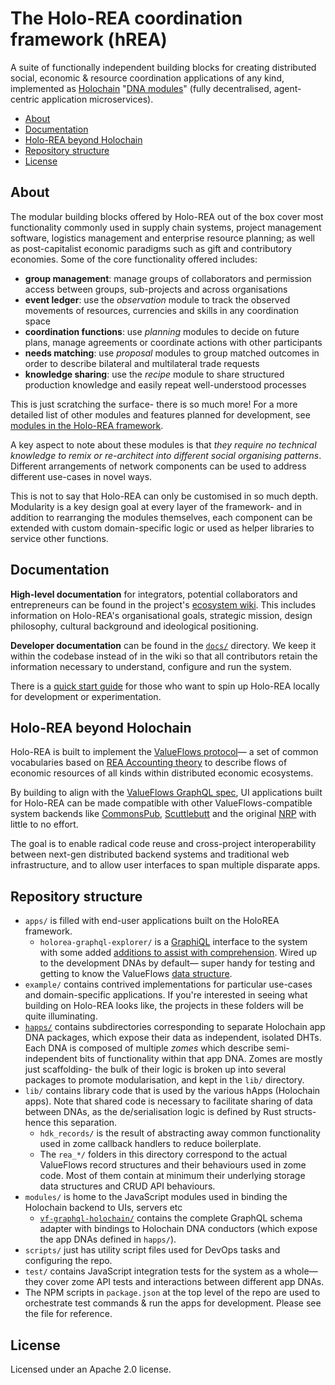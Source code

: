 # The Holo-REA coordination framework (hREA)

A suite of functionally independent building blocks for creating distributed social, economic & resource coordination applications of any kind, implemented as [Holochain](https://holochain.org/) "[DNA modules](https://developer.holochain.org/docs/concepts/2_application_architecture/)" (fully decentralised, agent-centric application microservices).

<!-- MarkdownTOC -->

- [About](#about)
- [Documentation](#documentation)
- [Holo-REA beyond Holochain](#holo-rea-beyond-holochain)
- [Repository structure](#repository-structure)
- [License](#license)

<!-- /MarkdownTOC -->

## About

The modular building blocks offered by Holo-REA out of the box cover most functionality commonly used in supply chain systems, project management software, logistics management and enterprise resource planning; as well as post-capitalist economic paradigms such as gift and contributory economies. Some of the core functionality offered includes:

- **group management**: manage groups of collaborators and permission access between groups, sub-projects and across organisations
- **event ledger**: use the *observation* module to track the observed movements of resources, currencies and skills in any coordination space
- **coordination functions**: use *planning* modules to decide on future plans, manage agreements or coordinate actions with other participants
- **needs matching**: use *proposal* modules to group matched outcomes in order to describe bilateral and multilateral trade requests
- **knowledge sharing**: use the *recipe* module to share structured production knowledge and easily repeat well-understood processes

This is just scratching the surface- there is so much more! For a more detailed list of other modules and features planned for development, see [modules in the Holo-REA framework](https://github.com/holo-rea/ecosystem/wiki/Modules-in-the-HoloREA-framework).

A key aspect to note about these modules is that *they require no technical knowledge to remix or re-architect into different social organising patterns*. Different arrangements of network components can be used to address different use-cases in novel ways.

This is not to say that Holo-REA can only be customised in so much depth. Modularity is a key design goal at every layer of the framework- and in addition to rearranging the modules themselves, each component can be extended with custom domain-specific logic or used as helper libraries to service other functions.

## Documentation

**High-level documentation** for integrators, potential collaborators and entrepreneurs can be found in the project's [ecosystem wiki](https://github.com/holo-rea/ecosystem/wiki/). This includes information on Holo-REA's organisational goals, strategic mission, design philosophy, cultural background and ideological positioning.

**Developer documentation** can be found in the [`docs/`](docs/README.md) directory. We keep it within the codebase instead of in the wiki so that all contributors retain the information necessary to understand, configure and run the system.

There is a [quick start guide](docs/README.md#quick-start) for those who want to spin up Holo-REA locally for development or experimentation.

## Holo-REA beyond Holochain

Holo-REA is built to implement the [ValueFlows protocol](https://valueflo.ws/)&mdash; a set of common vocabularies based on [REA Accounting theory](https://en.wikipedia.org/wiki/Resources,_events,_agents_(accounting_model)) to describe flows of economic resources of all kinds within distributed economic ecosystems.

By building to align with the [ValueFlows GraphQL spec](https://github.com/valueflows/vf-graphql/), UI applications built for Holo-REA can be made compatible with other ValueFlows-compatible system backends like [CommonsPub](https://github.com/commonspub/CommonsPub-Server), [Scuttlebutt](https://github.com/open-app/economic-sentences-graphql) and the original [NRP](https://github.com/django-rea/nrp) with little to no effort.

The goal is to enable radical code reuse and cross-project interoperability between next-gen distributed backend systems and traditional web infrastructure, and to allow user interfaces to span multiple disparate apps.

## Repository structure

- `apps/` is filled with end-user applications built on the HoloREA framework.
	- `holorea-graphql-explorer/` is a [GraphiQL](https://github.com/graphql/graphiql) interface to the system with some added [additions to assist with comprehension](https://github.com/OneGraph/graphiql-explorer-example). Wired up to the development DNAs by default&mdash; super handy for testing and getting to know the ValueFlows [data structure](https://github.com/valueflows/vf-graphql/).
- `example/` contains contrived implementations for particular use-cases and domain-specific applications. If you're interested in seeing what building on Holo-REA looks like, the projects in these folders will be quite illuminating.
- [`happs/`](happs/README.md) contains subdirectories corresponding to separate Holochain app DNA packages, which expose their data as independent, isolated DHTs. Each DNA is composed of multiple *zomes* which describe semi-independent bits of functionality within that app DNA. Zomes are mostly just scaffolding- the bulk of their logic is broken up into several packages to promote modularisation, and kept in the `lib/` directory.
- `lib/` contains library code that is used by the various hApps (Holochain apps). Note that shared code is necessary to facilitate sharing of data between DNAs, as the de/serialisation logic is defined by Rust structs- hence this separation.
	- `hdk_records/` is the result of abstracting away common functionality used in zome callback handlers to reduce boilerplate.
	- The `rea_*/` folders in this directory correspond to the actual ValueFlows record structures and their behaviours used in zome code. Most of them contain at minimum their underlying storage data structures and CRUD API behaviours.
- `modules/` is home to the JavaScript modules used in binding the Holochain backend to UIs, servers etc
	- [`vf-graphql-holochain/`](modules/vf-graphql-holochain/README.md) contains the complete GraphQL schema adapter with bindings to Holochain DNA conductors (which expose the app DNAs defined in `happs/`).
- `scripts/` just has utility script files used for DevOps tasks and configuring the repo.
- `test/` contains JavaScript integration tests for the system as a whole&mdash; they cover zome API tests and interactions between different app DNAs.
- The NPM scripts in `package.json` at the top level of the repo are used to orchestrate test commands & run the apps for development. Please see the file for reference.

## License

Licensed under an Apache 2.0 license.
